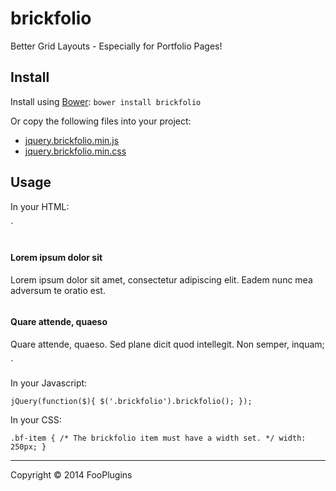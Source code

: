 # brickfolio

Better Grid Layouts - Especially for Portfolio Pages!

## Install

Install using [Bower](http://bower.io): `bower install brickfolio`

Or copy the following files into your project:

+ [jquery.brickfolio.min.js](dist/jquery.brickfolio.min.js)
+ [jquery.brickfolio.min.css](dist/jquery.brickfolio.min.css)

## Usage

In your HTML:

`<div class="brickfolio">
	<div class="bf-item">
		<img data-src="image1.png">
		<h4>Lorem ipsum dolor sit</h4>
		<p>Lorem ipsum dolor sit amet, consectetur adipiscing elit. Eadem nunc mea adversum te oratio est.</p>
	</div>
	<div class="bf-item">
		<img data-src="image2.png">
		<h4>Quare attende, quaeso</h4>
		<p>Quare attende, quaeso. Sed plane dicit quod intellegit. Non semper, inquam;</p>
	</div>
</div>`

In your Javascript:

`jQuery(function($){
  $('.brickfolio').brickfolio();
});`

In your CSS:

`.bf-item {
	/* The brickfolio item must have a width set. */
	width: 250px;
}`

* * *

Copyright :copyright: 2014 FooPlugins
